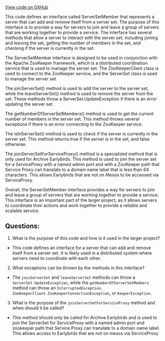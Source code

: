 [View code on GitHub](https://github.com/misbahsy/the-algorithm/src/java/com/twitter/search/earlybird/ServerSetMember.java)

This code defines an interface called ServerSetMember that represents a server that can add and remove itself from a server set. The purpose of this interface is to provide a way for servers to join and leave a group of servers that are working together to provide a service. The interface has several methods that allow a server to interact with the server set, including joining and leaving the set, getting the number of members in the set, and checking if the server is currently in the set.

The ServerSetMember interface is designed to be used in conjunction with the Apache ZooKeeper framework, which is a distributed coordination service that is used to manage the server set. The ZooKeeperClient class is used to connect to the ZooKeeper service, and the ServerSet class is used to manage the server set.

The joinServerSet() method is used to add the server to the server set, while the leaveServerSet() method is used to remove the server from the set. These methods throw a ServerSet.UpdateException if there is an error updating the server set.

The getNumberOfServerSetMembers() method is used to get the current number of members in the server set. This method throws several exceptions if there is an error connecting to the ZooKeeper service.

The isInServerSet() method is used to check if the server is currently in the server set. This method returns true if the server is in the set, and false otherwise.

The joinServerSetForServiceProxy() method is a specialized method that is only used for Archive Earlybirds. This method is used to join the server set for a ServiceProxy with a named admin port and with a ZooKeeper path that Service Proxy can translate to a domain name label that is less than 64 characters. This allows Earlybirds that are not on Mesos to be accessed via ServiceProxy.

Overall, the ServerSetMember interface provides a way for servers to join and leave a group of servers that are working together to provide a service. This interface is an important part of the larger project, as it allows servers to coordinate their actions and work together to provide a reliable and scalable service.
## Questions: 
 1. What is the purpose of this code and how is it used in the larger project?
- This code defines an interface for a server that can add and remove itself from a server set. It is likely used in a distributed system where servers need to coordinate with each other.

2. What exceptions can be thrown by the methods in this interface?
- The `joinServerSet` and `leaveServerSet` methods can throw a `ServerSet.UpdateException`, while the `getNumberOfServerSetMembers` method can throw an `InterruptedException`, `ZooKeeperClient.ZooKeeperConnectionException`, or `KeeperException`.

3. What is the purpose of the `joinServerSetForServiceProxy` method and when should it be called?
- This method should only be called for Archive Earlybirds and is used to join the ServerSet for ServiceProxy with a named admin port and zookeeper path that Service Proxy can translate to a domain name label. This allows access to Earlybirds that are not on mesos via ServiceProxy.